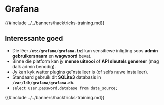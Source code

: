 # Grafana

{{#include ../../banners/hacktricks-training.md}}

## Interessante goed

- Die lêer **`/etc/grafana/grafana.ini`** kan sensitiewe inligting soos **admin** **gebruikersnaam** en **wagwoord** bevat.
- Binne die platform kan jy **mense uitnooi** of **API sleutels genereer** (mag dalk admin benodig).
- Jy kan kyk watter plugins geïnstalleer is (of selfs nuwe installeer).
- Standaard gebruik dit **SQLite3** databasis in **`/var/lib/grafana/grafana.db`**.
- `select user,password,database from data_source;`

{{#include ../../banners/hacktricks-training.md}}
